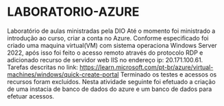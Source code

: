 # LABORATORIO-AZURE
Laboratório de aulas ministradas pela DIO
Até o momento foi ministrado a introdução ao curso, criar a conta no Azure.
Conforme especificado foi criado uma maquina virtual(VM) com sistema operaciona Windows Server 2022, após isso foi feito o acesso remoto através do protocolo RDP e adicionado recurso de servidor web IIS no endereço ip: 20.171.100.61. 
Tarefas descritas no link: https://learn.microsoft.com/pt-br/azure/virtual-machines/windows/quick-create-portal
Terminado os testes e acessos os recursos foram excluidos.
Nesta atividade seguinte foi efetuado a criação de uma instacia de banco de dados do azure e um banco de dados para efetuar acessos.
